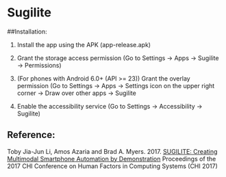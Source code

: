 # Sugilite
##Installation:

1. Install the app using the APK (app-release.apk)

2. Grant the storage access permission (Go to Settings -> Apps -> Sugilite -> Permissions)

3. (For phones with Android 6.0+ (API >= 23)) Grant the overlay permission (Go to Settings -> Apps -> Settings icon on the upper right corner -> Draw over other apps -> Sugilite

4. Enable the accessibility service (Go to Settings -> Accessibility -> Sugilite)

## Reference:
Toby Jia-Jun Li, Amos Azaria and Brad A. Myers. 2017. [SUGILITE: Creating Multimodal Smartphone Automation by Demonstration](http://www.toby.li/sugilite_paper) Proceedings of the 2017 CHI Conference on Human Factors in Computing Systems  (CHI 2017)
